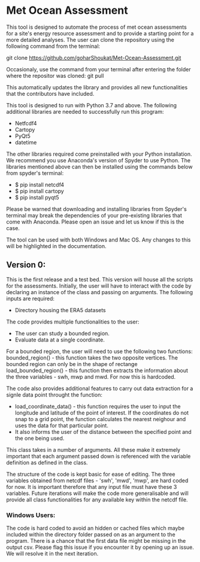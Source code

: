 # Met Ocean Assessment 
This tool is designed to automate the process of met ocean assessments for a site's energy resource assessment and to provide a starting point for a more detailed analyses. The user can clone the repository using the following command from the terminal: 

git clone https://github.com/goharShoukat/Met-Ocean-Assessment.git

Occasionaly, use the command from your terminal after entering the folder where the repositor was cloned:
git pull

This automatically updates the library and provides all new functionalities that the contributors have included. 

This tool is designed to run with Python 3.7 and above. The following additional  libraries are needed to successfully run this program:
- Netfcdf4
- Cartopy
- PyQt5
- datetime

The other libraries required come preinstalled with your Python installation. We recommend you use Anaconda's version of Spyder to use Python. The libraries mentioned above can then be installed using the commands below from spyder's terminal:
- $ pip install netcdf4
- $ pip install cartopy
- $ pip install pyqt5 

Please be warned that downloading and installing libraries from Spyder's terminal may break the dependencies of your pre-existing libraries that come with Anaconda. Please open an issue and let us know if this is the case. 

The tool can be used with both Windows and Mac OS. Any changes to this will be highlighted in the documentation. 

## Version 0:
This is the first release and a test bed. This version will house all the scripts for the assessments. Initially, the user will have to interact with the code by declaring an instance of the class and passing on arguments. The following inputs are required:
- Directory housing the ERA5 datasets

The code provides multiple functionalities to the user:
- The user can study a bounded region.
- Evaluate data at a single coordinate.

For a bounded region, the user will need to use the following two functions:
bounded_region() - this function takes the two opposite vertices. The bounded region can only be in the shape of rectange
load_bounded_region() - this function then extracts the information about the three variables - swh, mwp and mwd. For now this is hardcoded. 

The code also provides additional features to carry out data extraction for a signle data point throught the function:
- load_coordinate_data() - this function requires the user to input the longitude and latitude of the point of interest. If the coordinates do not snap to a grid point, the function calculates the nearest neighour and uses the data for that particular point. 
- It also informs the user of the distance between the specified point and the one being used. 

This class takes in a number of arguments. All these make it extremely important that each argument passed down is referenced with the variable definition as defined in the class. 

The structure of the code is kept basic for ease of editing. The three variables obtained from netcdf files - 'swh', 'mwd', 'mwp', are hard coded for now. It is important therefore that any input file must have these 3 variables. Future iterations will make the code more generalisable and will provide all class functionalities for any available key within the netcdf file. 
### Windows Users:
The code is hard coded to avoid an hidden or cached files which maybe included within the directory folder passed on as an argument to the program. There is a chance that the first data file might be missing in the output csv. Please flag this issue if you encounter it by opening up an issue. We will resolve it in the next iteration. 
